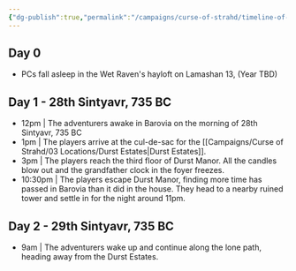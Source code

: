 ```yaml
---
{"dg-publish":true,"permalink":"/campaigns/curse-of-strahd/timeline-of-the-adventure/","pinned":true}
---
```


## Day 0
- PCs fall asleep in the Wet Raven's hayloft on Lamashan 13, (Year TBD)


## Day 1 - 28th Sintyavr, 735 BC
- 12pm | The adventurers awake in Barovia on the morning of 28th Sintyavr, 735 BC
- 1pm | The players arrive at the cul-de-sac for the [[Campaigns/Curse of Strahd/03 Locations/Durst Estates\|Durst Estates]].
- 3pm | The players reach the third floor of Durst Manor. All the candles blow out and the grandfather clock in the foyer freezes.
- 10:30pm | The players escape Durst Manor, finding more time has passed in Barovia than it did in the house. They head to a nearby ruined tower and settle in for the night around 11pm.


## Day 2 - 29th Sintyavr, 735 BC
- 9am | The adventurers wake up and continue along the lone path, heading away from the Durst Estates.